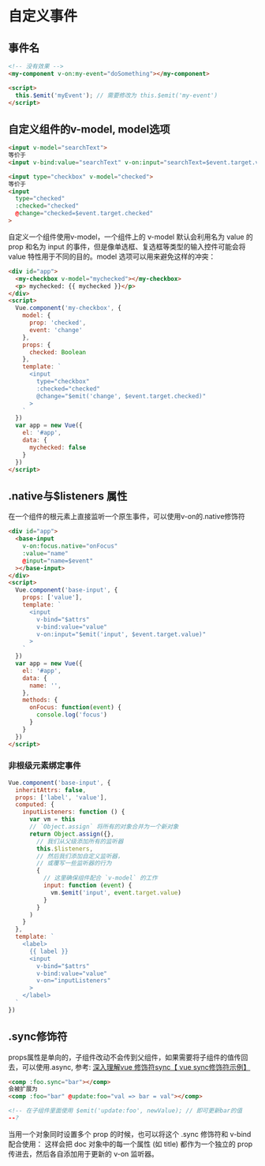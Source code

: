 # 自定义事件

## 事件名
```html
<!-- 没有效果 -->
<my-component v-on:my-event="doSomething"></my-component>

<script>
  this.$emit('myEvent'); // 需要修改为 this.$emit('my-event')
</script>
```

## 自定义组件的v-model, model选项
```html
<input v-model="searchText">
等价于
<input v-bind:value="searchText" v-on:input="searchText=$event.target.value">

<input type="checkbox" v-model="checked">
等价于
<input 
  type="checked" 
  :checked="checked" 
  @change="checked=$event.target.checked"
>
```
自定义一个组件使用v-model，一个组件上的 v-model 默认会利用名为 value 的 prop 和名为 input 的事件，但是像单选框、复选框等类型的输入控件可能会将 value 特性用于不同的目的。model 选项可以用来避免这样的冲突：
```html
<div id="app">
  <my-checkbox v-model="mychecked"></my-checkbox>
  <p> mychecked: {{ mychecked }}</p>
</div>
<script>
  Vue.component('my-checkbox', {
    model: {
      prop: 'checked',
      event: 'change'
    },
    props: {
      checked: Boolean
    },
    template: `
      <input 
        type="checkbox" 
        :checked="checked" 
        @change="$emit('change', $event.target.checked)"
      >
    `
  })
  var app = new Vue({
    el: '#app',
    data: {
      mychecked: false
    }
  })
</script>
```

## .native与$listeners 属性
在一个组件的根元素上直接监听一个原生事件，可以使用v-on的.native修饰符
```html
<div id="app">
  <base-input 
    v-on:focus.native="onFocus" 
    :value="name" 
    @input="name=$event"
  ></base-input>
</div>
<script>
  Vue.component('base-input', {
    props: ['value'],
    template: `
      <input 
        v-bind="$attrs"
        v-bind:value="value"
        v-on:input="$emit('input', $event.target.value)"
      >
    `
  })
  var app = new Vue({
    el: '#app',
    data: {
      name: '',
    },
    methods: {
      onFocus: function(event) {
        console.log('focus')
      }
    }
  })
</script>
```

### 非根级元素绑定事件
```js
Vue.component('base-input', {
  inheritAttrs: false,
  props: ['label', 'value'],
  computed: {
    inputListeners: function () {
      var vm = this
      // `Object.assign` 将所有的对象合并为一个新对象
      return Object.assign({},
        // 我们从父级添加所有的监听器
        this.$listeners,
        // 然后我们添加自定义监听器，
        // 或覆写一些监听器的行为
        {
          // 这里确保组件配合 `v-model` 的工作
          input: function (event) {
            vm.$emit('input', event.target.value)
          }
        }
      )
    }
  },
  template: `
    <label>
      {{ label }}
      <input
        v-bind="$attrs"
        v-bind:value="value"
        v-on="inputListeners"
      >
    </label>
  `
})
```
## .sync修饰符
props属性是单向的，子组件改动不会传到父组件，如果需要将子组件的值传回去，可以使用.async, 参考: [深入理解vue 修饰符sync【 vue sync修饰符示例】](https://www.jianshu.com/p/6b062af8cf01)
```html
<comp :foo.sync="bar"></comp>
会被扩展为
<comp :foo="bar" @update:foo="val => bar = val"></comp>

<!-- 在子组件里面使用 $emit('update:foo', newValue); // 即可更新bar的值
--?

```
当用一个对象同时设置多个 prop 的时候，也可以将这个 .sync 修饰符和 v-bind 配合使用：
<text-document v-bind.sync="doc"></text-document>
这样会把 doc 对象中的每一个属性 (如 title) 都作为一个独立的 prop 传进去，然后各自添加用于更新的 v-on 监听器。